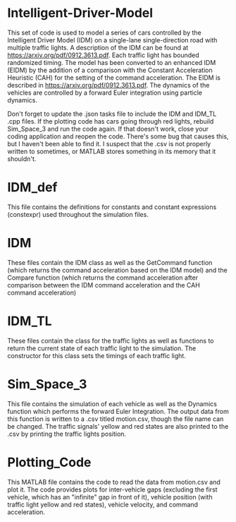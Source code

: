 # Intelligent-Driver-Model
This set of code is used to model a series of cars controlled by the Intelligent Driver Model (IDM) on a single-lane single-direction road with multiple traffic lights. 
A description of the IDM can be found at https://arxiv.org/pdf/0912.3613.pdf. Each traffic light has bounded randomized timing. 
The model has been converted to an enhanced IDM (EIDM) by the addition of a comparison with the Constant Acceleration Heuristic (CAH) for the setting of the command acceleration.
The EIDM is described in https://arxiv.org/pdf/0912.3613.pdf. The dynamics of the vehicles are controlled by a forward Euler integration using particle dynamics.

Don't forget to update the .json tasks file to include the IDM and IDM_TL .cpp files. If the plotting code has cars going through red lights, rebuild Sim_Space_3 and run the code again. If that doesn't work, close your coding application and reopen the code. There's some bug that causes this, but I haven't been able to find it. I suspect that the .csv is not properly written to sometimes, or MATLAB stores something in its memory that it shouldn't.

# IDM_def
This file contains the definitions for constants and constant expressions (constexpr) used throughout the simulation files.

# IDM
These files contain the IDM class as well as the GetCommand function (which returns the command acceleration based on the IDM model) and the Compare function 
(which returns the command acceleration after comparison between the IDM command acceleration and the CAH command acceleration)

# IDM_TL
These files contain the class for the traffic lights as well as functions to return the current state of each traffic light to the simulation.
The constructor for this class sets the timings of each traffic light.

# Sim_Space_3
This file contains the simulation of each vehicle as well as the Dynamics function which performs the forward Euler Integration.
The output data from this function is written to a .csv titled motion.csv, though the file name can be changed. The traffic signals' yellow and red states are also
printed to the .csv by printing the traffic lights position.

# Plotting_Code
This MATLAB file contains the code to read the data from motion.csv and plot it. The code provides plots for inter-vehicle gaps (excluding the first vehicle, which has an "infinite" gap in front of it), vehicle position (with traffic light yellow and red states), vehicle velocity, and command acceleration. 
